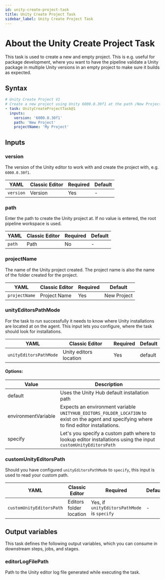 ```yaml
---
id: unity-create-project-task
title: Unity Create Project Task
sidebar_label: Unity Create Project Task
---
```


# About the Unity Create Project Task

This task is used to create a new and empty project. This is e.g. useful for package development, where you want
to have the pipeline validate a Unity package in multiple Unity versions in an empty project to make sure it builds as expected.

## Syntax

```yaml
# Unity Create Project V1
# Create a new project using Unity 6000.0.30f1 at the path /New Project/My Project/
- task: UnityCreateProjectTask@1
  inputs:
    version: '6000.0.30f1'
    path: 'New Project'
    projectName: 'My Project'
```

## Inputs

### version

The version of the Unity editor to work with and create the project with, e.g. `6000.0.30f1`.

| YAML                       | Classic Editor                | Required | Default |
|----------------------------|-------------------------------|----------|---------|
| `version` | Version | Yes       | - |

### path

Enter the path to create the Unity project at. If no value is entered, the root pipeline workspace is used.

| YAML                       | Classic Editor                | Required | Default |
|----------------------------|-------------------------------|----------|---------|
| `path` | Path | No       | - |

### projectName

The name of the Unity project created. The project name is also the name of the folder created for the project.

| YAML                       | Classic Editor                | Required | Default |
|----------------------------|-------------------------------|----------|---------|
| `projectName` | Project Name | Yes       | New Project |

### unityEditorsPathMode

For the task to run successfully it needs to know where Unity installations are located at on the agent. This input lets you configure,
where the task should look for installations.

| YAML                       | Classic Editor                | Required | Default |
|----------------------------|-------------------------------|----------|---------|
| `unityEditorsPathMode` | Unity editors location | Yes       | default |

#### Options:

| Value               | Description                                                                                                                                 |
| ------------------- | ------------------------------------------------------------------------------------------------------------------------------------------- |
| default            | Uses the Unity Hub default installation path                                                                                               |
| environmentVariable | Expects an environment variable `UNITYHUB_EDITORS_FOLDER_LOCATION` to exist on the agent and specifying where to find editor installations. |
| specify             | Let's you specify a custom path where to lookup editor installations using the input `customUnityEditorsPath`                              |

### customUnityEditorsPath

Should you have configured `unityEditorsPathMode` to `specify`, this input is used to read your custom path.

| YAML                       | Classic Editor                | Required | Default |
|----------------------------|-------------------------------|----------|---------|
| `customUnityEditorsPath` | Editors folder location | Yes, if `unityEditorsPathMode` is `specify`       | - |

## Output variables

This task defines the following output variables, which you can consume in downstream steps, jobs, and stages.

### editorLogFilePath

Path to the Unity editor log file generated while executing the task.